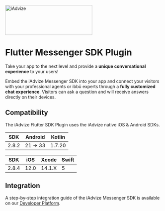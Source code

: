 <img src="https://user-images.githubusercontent.com/17723986/47799626-f3982700-dd2a-11e8-983c-77d1a3ed7f53.png" width="280" height="96" alt="iAdvize">

# Flutter Messenger SDK Plugin

Take your app to the next level and provide a **unique conversational experience** to your users!

Embed the iAdvize Messenger SDK into your app and connect your visitors with your professional agents or ibbü experts through a **fully customized chat experience**. Visitors can ask a question and will receive answers directly on their devices.

## Compatibility

The iAdvize Flutter SDK Plugin uses the iAdvize native iOS & Android SDKs.

| SDK   | Android  | Kotlin |
| ----- | -------- | ------ |
| 2.8.2 | 21 -> 33 | 1.7.20 |

| SDK   | iOS  | Xcode  | Swift |
| ----- | ---- | ------ | ----- |
| 2.8.4 | 12.0 | 14.1.X | 5     |

## Integration

A step-by-step integration guide of the iAdvize Messenger SDK is available on our [Developer Platform](https://developers.iadvize.com/documentation/mobile-sdk).
